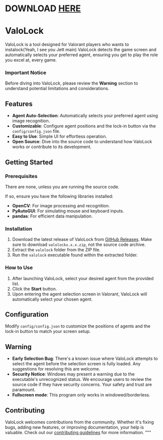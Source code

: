 # DOWNLOAD [HERE](https://github.com/valolock/valolock/releases)
# ValoLock

ValoLock is a tool designed for Valorant players who wants to instalock(Yeah, I see you Jett main) ValoLock detects the game screen and automatically selects your preferred agent, ensuring you get to play the role you excel at, every game.

### Important Notice
Before diving into ValoLock, please review the **Warning** section to understand potential limitations and considerations.

## Features

- **Agent Auto-Selection**: Automatically selects your preferred agent using image recognition.
- **Customizable**: Configure agent positions and the lock-in button via the `config/config.json` file.
- **Easy to Use**: Simple UI for effortless operation.
- **Open Source**: Dive into the source code to understand how ValoLock works or contribute to its development.

## Getting Started

### Prerequisites
There are none, unless you are running the source code.

If so, ensure you have the following libraries installed:

- **OpenCV**: For image processing and recognition.
- **PyAutoGUI**: For simulating mouse and keyboard inputs.
- **pandas**: For efficient data manipulation.

### Installation

1. Download the latest release of ValoLock from [GitHub Releases](https://github.com/valolock/valolock/releases). Make sure to download `valolockx.x.x.zip`, not the source code archive.
2. Extract the `valolock` folder from the ZIP file.
3. Run the `valolock` executable found within the extracted folder.

### How to Use

1. After launching ValoLock, select your desired agent from the provided list.
2. Click the **Start** button.
3. Upon entering the agent selection screen in Valorant, ValoLock will automatically select your chosen agent.

## Configuration

Modify `config/config.json` to customize the positions of agents and the lock-in button to match your screen setup.

## Warning

- **Early Selection Bug**: There's a known issue where ValoLock attempts to select the agent before the selection screen is fully loaded. Any suggestions for resolving this are welcome.
- **Security Notice**: Windows may present a warning due to the executable's unrecognized status. We encourage users to review the source code if they have security concerns. Your safety and trust are paramount.
- **Fullscreen mode**: This program only works in windowed/borderless.

## Contributing

ValoLock welcomes contributions from the community. Whether it's fixing bugs, adding new features, or improving documentation, your help is valuable. Check out our [contributing guidelines](https://github.com/valolock/valolock/blob/main/CONTRIBUTING.md) for more information.
"""
